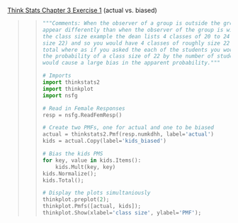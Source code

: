 [Think Stats Chapter 3 Exercise 1](http://greenteapress.com/thinkstats2/html/thinkstats2004.html#toc31) (actual vs. biased)

>> ```python
>> """Comments: When the observer of a group is outside the group then things will
>> appear differently than when the observer of the group is within the group. In
>> the class size example the dean lists 4 classes of 20 to 24 sutdents (median class
>> size 22) and so you would have 4 classes of roughly size 22 encompassing 88 students
>> total where as if you asked the each of the students you would have to multiply
>> the probability of a class size of 22 by the number of students in that class which
>> would cause a large bias in the apparent probability."""
>> 
>> # Imports
>> import thinkstats2
>> import thinkplot
>> import nsfg
>> 
>> # Read in Female Responses
>> resp = nsfg.ReadFemResp()
>> 
>> # Create two PMFs, one for actual and one to be biased
>> actual = thinkstats2.Pmf(resp.numkdhh, label='actual')
>> kids = actual.Copy(label='kids_biased')
>> 
>> # Bias the kids PMS
>> for key, value in kids.Items():
>>     kids.Mult(key, key)
>> kids.Normalize();
>> kids.Total();
>> 
>> # Display the plots simultaniously
>> thinkplot.preplot(2);
>> thinkplot.Pmfs([actual, kids]);
>> thinkplot.Show(xlabel='class size', ylabel='PMF');
>> ```
>>
>> 

